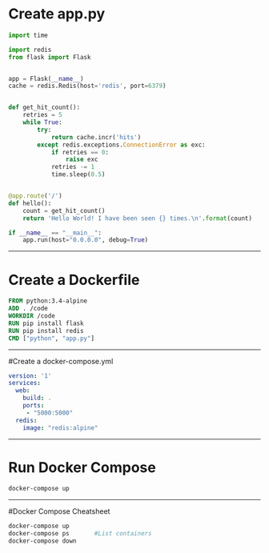 # Create app.py
```python
import time

import redis
from flask import Flask


app = Flask(__name__)
cache = redis.Redis(host='redis', port=6379)


def get_hit_count():
    retries = 5
    while True:
        try:
            return cache.incr('hits')
        except redis.exceptions.ConnectionError as exc:
            if retries == 0:
                raise exc
            retries -= 1
            time.sleep(0.5)


@app.route('/')
def hello():
    count = get_hit_count()
    return 'Hello World! I have been seen {} times.\n'.format(count)

if __name__ == "__main__":
    app.run(host="0.0.0.0", debug=True)
```
---
# Create a Dockerfile
```dockerfile
FROM python:3.4-alpine
ADD . /code
WORKDIR /code
RUN pip install flask
RUN pip install redis
CMD ["python", "app.py"]
```
---
#Create a docker-compose.yml
```yaml
version: '1'
services:
  web:
    build: .
    ports:
     - "5000:5000"
  redis:
    image: "redis:alpine"
```
---
# Run Docker Compose
```bash
docker-compose up
```

---
#Docker Compose Cheatsheet

```bash
docker-compose up
docker-compose ps       #List containers
docker-compose down
```
